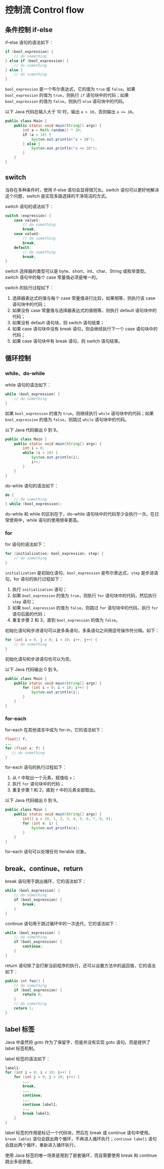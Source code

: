 # 控制流 Control flow

## 条件控制 if-else

if-else 语句的语法如下：

```java
if (bool_expression) {
    // do something
} else if (bool_expression) {
    // do something
} else {
    // do something
}
```

`bool_expression` 是一个布尔表达式，它的值为 `true` 或 `false`。如果 `bool_expression` 的值为 `true`，则执行 `if` 语句块中的代码；如果 `bool_expression` 的值为 `false`，则执行 `else` 语句块中的代码。

以下 Java 代码在输入大于 10 时，输出 `a > 10`，否则输出 `a <= 10`。

```java
public class Main {
    public static void main(String[] args) {
        int a = Math.random() * 20;
        if (a > 10) {
            System.out.println("a > 10");
        } else {
            System.out.println("a <= 10");
        }
    }
}
```

## switch

当存在多种条件时，使用 if-else 语句会显得很冗长。switch 语句可以更好地解决这个问题，switch 是实现多路选择的干净简洁的方式。

switch 语句的语法如下：

```java
switch (expression) {
    case value1:
        // do something
        break;
    case value2:
        // do something
        break;
    default:
        // do something
        break;
}
```

switch 选择器的类型可以是 byte、short、int、char、String 或枚举类型。switch 语句中的每个 case 常量值必须是唯一的。

switch 的执行过程如下：

1. 选择器表达式的值与每个 case 常量值进行比较，如果相等，则执行该 case 语句块中的代码；
2. 如果没有 case 常量值与选择器表达式的值相等，则执行 default 语句块中的代码；
3. 如果没有 default 语句块，则 switch 语句结束；
4. 如果 case 语句块中没有 break 语句，则会继续执行下一个 case 语句块中的代码；
5. 如果 case 语句块中有 break 语句，则 switch 语句结束。

## 循环控制 

### while、do-while

while 语句的语法如下：

```java
while (bool_expression) {
    // do something
}
```

如果 `bool_expression` 的值为 `true`，则继续执行 `while` 语句块中的代码；如果 `bool_expression` 的值为 `false`，则跳过 `while` 语句块中的代码。

以下 Java 代码输出 0 到 9。

```java
public class Main {
    public static void main(String[] args) {
        int i = 0;
        while (i < 10) {
            System.out.println(i);
            i++;
        }
    }
}
```

do-while 语句的语法如下：

```java
do {
    // do something
} while (bool_expression);
```

do-while 和 while 的区别在于，do-while 语句块中的代码至少会执行一次。在日常使用中，while 语句的使用频率更高。

### for

for 语句的语法如下：

```java
for (initialization; bool_expression; step) {
    // do something
}
```

`initialization` 是初始化语句，`bool_expression` 是布尔表达式，`step` 是步进语句。for 语句的执行过程如下：

1. 执行 `initialization` 语句；
2. 如果 `bool_expression` 的值为 `true`，则执行 `for` 语句块中的代码，然后执行 `step` 语句；
3. 如果 `bool_expression` 的值为 `false`，则跳过 `for` 语句块中的代码，执行 `for` 语句后面的代码；
4. 重复步骤 2 和 3，直到 `bool_expression` 的值为 `false`。

初始化语句和步进语句可以是多条语句，多条语句之间用逗号操作符分隔。如下：
    
```java
for (int i = 0, j = 0; i < 10; i++, j++) {
    // do something
}
```

初始化语句和步进语句也可以为空。

以下 Java 代码输出 0 到 9。

```java
public class Main {
    public static void main(String[] args) {
        for (int i = 0; i < 10; i++) {
            System.out.println(i);
        }
    }
}
```

### for-each

for-each 在其他语言中成为 for-in，它的语法如下：

```java
float[] f;
...
for (float x: f) {
   // do something
}
```

for-each 语句的执行过程如下：

1. 从 `f` 中取出一个元素，赋值给 `x`；
2. 执行 `for` 语句块中的代码；
3. 重复步骤 1 和 2，直到 `f` 中的元素全部取出。

以下 Java 代码输出 0 到 9。

```java
public class Main {
    public static void main(String[] args) {
        int[] i = {0, 1, 2, 3, 4, 5, 6, 7, 8, 9};
        for (int x: i) {
            System.out.println(x);
        }
    }
}
```

for-each 语句可以处理任何 Iterable 对象。

## break、continue、return

break 语句用于跳出循环，它的语法如下：

```java
while (bool_expression) {
    // do something
    if (bool_expression) {
        break;
    }
}
```

continue 语句用于跳过循环中的一次迭代，它的语法如下：

```java
while (bool_expression) {
    // do something
    if (bool_expression) {
        continue;
    }
}
```

return 语句除了会打断当前程序的执行，还可以设置方法中的返回值，它的语法如下：

```java
public int foo() {
    // do something
    if (bool_expression) {
        return 0;
    }
    // do something
    return 1;
}
```

## label 标签

Java 中虽然将 goto 作为了保留字，但是并没有实现 goto 语句。而是提供了 label 标签机制。

label 标签的语法如下：

```java
label1:
for (int i = 0; i < 10; i++) {
    for (int j = 0; j < 10; j++) {
        ...
        break;
        ...
        continue;
        ...
        continue label1;
        ...
        break label1;
    }
}
```

label 标签的作用是标记一个代码块，然后在 break 或 continue 语句中使用。`break lable1` 语句会跳出两个循环，不再进入循环执行；`continue label1` 语句会跳出两个循环，重新进入循环执行。

使用 Java 标签的唯一场景是用到了嵌套循环，而且需要使用 break 和 continue 跳出多层嵌套。